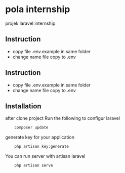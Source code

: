 # pola internship
 projek laravel internship

## Instruction
- copy file .env.example in same folder
- change name file copy to .env

## Instruction
- copy file .env.example in same folder
- change name file copy to .env

## Installation

after clone project Run the following to configur laravel
```sh
    composer update
```
generate key for your application
```sh
    php artisan key:generate
```

You can run server with artisan laravel
```sh
    php artisan serve
```
